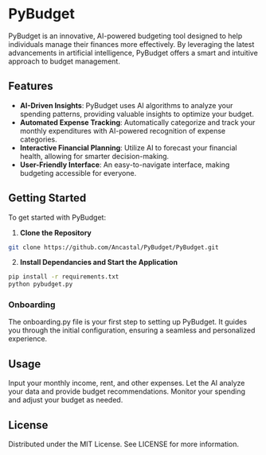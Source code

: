 # PyBudget

PyBudget is an innovative, AI-powered budgeting tool designed to help individuals manage their finances more effectively. By leveraging the latest advancements in artificial intelligence, PyBudget offers a smart and intuitive approach to budget management.

## Features

- **AI-Driven Insights**: PyBudget uses AI algorithms to analyze your spending patterns, providing valuable insights to optimize your budget.
- **Automated Expense Tracking**: Automatically categorize and track your monthly expenditures with AI-powered recognition of expense categories.
- **Interactive Financial Planning**: Utilize AI to forecast your financial health, allowing for smarter decision-making.
- **User-Friendly Interface**: An easy-to-navigate interface, making budgeting accessible for everyone.

## Getting Started

To get started with PyBudget:

1. **Clone the Repository**
```bash 
git clone https://github.com/Ancastal/PyBudget/PyBudget.git
```
2. **Install Dependancies and Start the Application**
```bash 
pip install -r requirements.txt
python pybudget.py
```

### Onboarding
The onboarding.py file is your first step to setting up PyBudget. It guides you through the initial configuration, ensuring a seamless and personalized experience.

## Usage
Input your monthly income, rent, and other expenses.
Let the AI analyze your data and provide budget recommendations.
Monitor your spending and adjust your budget as needed.

## License
Distributed under the MIT License. See LICENSE for more information.
